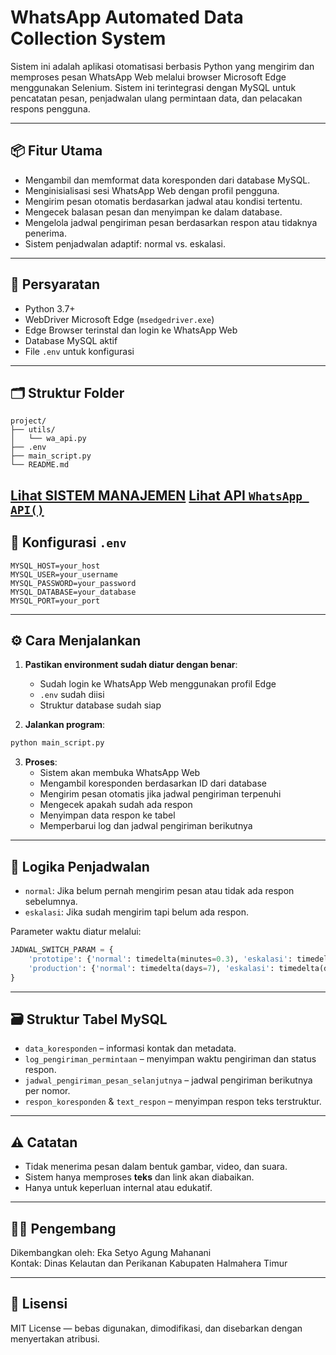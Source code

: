 # WhatsApp Automated Data Collection System

Sistem ini adalah aplikasi otomatisasi berbasis Python yang mengirim dan memproses pesan WhatsApp Web melalui browser Microsoft Edge menggunakan Selenium. Sistem ini terintegrasi dengan MySQL untuk pencatatan pesan, penjadwalan ulang permintaan data, dan pelacakan respons pengguna.

---

## 📦 Fitur Utama

- Mengambil dan memformat data koresponden dari database MySQL.
- Menginisialisasi sesi WhatsApp Web dengan profil pengguna.
- Mengirim pesan otomatis berdasarkan jadwal atau kondisi tertentu.
- Mengecek balasan pesan dan menyimpan ke dalam database.
- Mengelola jadwal pengiriman pesan berdasarkan respon atau tidaknya penerima.
- Sistem penjadwalan adaptif: normal vs. eskalasi.

---

## 🚀 Persyaratan

- Python 3.7+
- WebDriver Microsoft Edge (`msedgedriver.exe`)
- Edge Browser terinstal dan login ke WhatsApp Web
- Database MySQL aktif
- File `.env` untuk konfigurasi

---

## 🗂️ Struktur Folder

```
project/
├── utils/
│   └── wa_api.py
├── .env
├── main_script.py
└── README.md
```
[Lihat SISTEM MANAJEMEN](https://github.com/ekasetyo090/dkp_project_cakalang/blob/main/prototipe/prototipe.py)
[Lihat API `WhatsApp API()`](https://github.com/ekasetyo090/dkp_project_cakalang/tree/main/prototipe/utils)
---

## 🔧 Konfigurasi `.env`

```env
MYSQL_HOST=your_host
MYSQL_USER=your_username
MYSQL_PASSWORD=your_password
MYSQL_DATABASE=your_database
MYSQL_PORT=your_port

```

---

## ⚙️ Cara Menjalankan

1. **Pastikan environment sudah diatur dengan benar**:
   - Sudah login ke WhatsApp Web menggunakan profil Edge
   - `.env` sudah diisi
   - Struktur database sudah siap

2. **Jalankan program**:

```bash
python main_script.py
```

3. **Proses**:
   - Sistem akan membuka WhatsApp Web
   - Mengambil koresponden berdasarkan ID dari database
   - Mengirim pesan otomatis jika jadwal pengiriman terpenuhi
   - Mengecek apakah sudah ada respon
   - Menyimpan data respon ke tabel
   - Memperbarui log dan jadwal pengiriman berikutnya

---

## 🧠 Logika Penjadwalan

- `normal`: Jika belum pernah mengirim pesan atau tidak ada respon sebelumnya.
- `eskalasi`: Jika sudah mengirim tapi belum ada respon.

Parameter waktu diatur melalui:

```python
JADWAL_SWITCH_PARAM = {
    'prototipe': {'normal': timedelta(minutes=0.3), 'eskalasi': timedelta(minutes=0.1)},
    'production': {'normal': timedelta(days=7), 'eskalasi': timedelta(days=3)}
}
```

---

## 🗃️ Struktur Tabel MySQL

- `data_koresponden` – informasi kontak dan metadata.
- `log_pengiriman_permintaan` – menyimpan waktu pengiriman dan status respon.
- `jadwal_pengiriman_pesan_selanjutnya` – jadwal pengiriman berikutnya per nomor.
- `respon_koresponden` & `text_respon` – menyimpan respon teks terstruktur.

---

## ⚠️ Catatan

- Tidak menerima pesan dalam bentuk gambar, video, dan suara.
- Sistem hanya memproses **teks** dan link akan diabaikan.
- Hanya untuk keperluan internal atau edukatif.

---

## 👨‍💻 Pengembang

Dikembangkan oleh: Eka Setyo Agung Mahanani  
Kontak: Dinas Kelautan dan Perikanan Kabupaten Halmahera Timur

---

## 📝 Lisensi

MIT License — bebas digunakan, dimodifikasi, dan disebarkan dengan menyertakan atribusi.